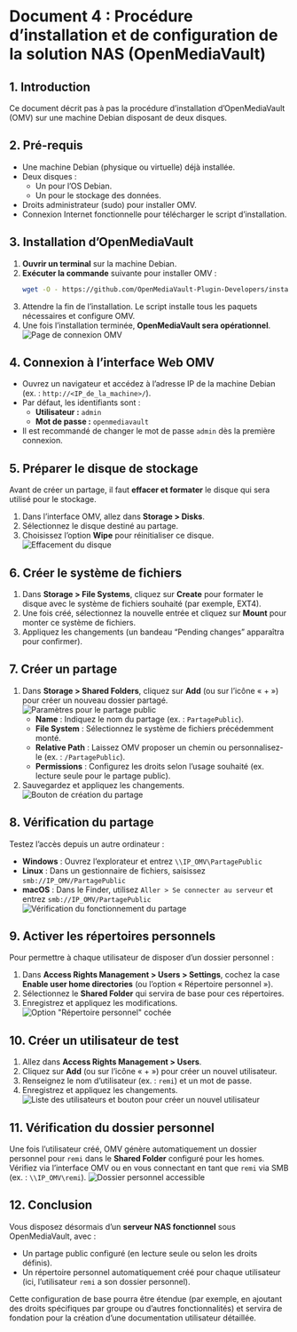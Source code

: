 # Document 4 : Procédure d’installation et de configuration de la solution NAS (OpenMediaVault)

## 1. Introduction
Ce document décrit pas à pas la procédure d’installation d’OpenMediaVault (OMV) sur une machine Debian disposant de deux disques.

## 2. Pré-requis
- Une machine Debian (physique ou virtuelle) déjà installée.
- Deux disques :
  - Un pour l’OS Debian.
  - Un pour le stockage des données.
- Droits administrateur (sudo) pour installer OMV.
- Connexion Internet fonctionnelle pour télécharger le script d’installation.

## 3. Installation d’OpenMediaVault
1. **Ouvrir un terminal** sur la machine Debian.
2. **Exécuter la commande** suivante pour installer OMV :
   ```bash
   wget -O - https://github.com/OpenMediaVault-Plugin-Developers/installScript/raw/master/install | sudo bash
   ```
3. Attendre la fin de l’installation. Le script installe tous les paquets nécessaires et configure OMV.
4. Une fois l’installation terminée, **OpenMediaVault sera opérationnel**.
   ![Page de connexion OMV](image2.png)

## 4. Connexion à l’interface Web OMV
- Ouvrez un navigateur et accédez à l’adresse IP de la machine Debian (ex. : `http://<IP_de_la_machine>/`).
- Par défaut, les identifiants sont :
  - **Utilisateur :** `admin`
  - **Mot de passe :** `openmediavault`
- Il est recommandé de changer le mot de passe `admin` dès la première connexion.

## 5. Préparer le disque de stockage
Avant de créer un partage, il faut **effacer et formater** le disque qui sera utilisé pour le stockage.
1. Dans l’interface OMV, allez dans **Storage > Disks**.
2. Sélectionnez le disque destiné au partage.
3. Choisissez l’option **Wipe** pour réinitialiser ce disque.
   ![Effacement du disque](image8.png)

## 6. Créer le système de fichiers
1. Dans **Storage > File Systems**, cliquez sur **Create** pour formater le disque avec le système de fichiers souhaité (par exemple, EXT4).
2. Une fois créé, sélectionnez la nouvelle entrée et cliquez sur **Mount** pour monter ce système de fichiers.
3. Appliquez les changements (un bandeau “Pending changes” apparaîtra pour confirmer).

## 7. Créer un partage
1. Dans **Storage > Shared Folders**, cliquez sur **Add** (ou sur l’icône « + ») pour créer un nouveau dossier partagé.
   ![Paramètres pour le partage public](image5.png)  
   - **Name** : Indiquez le nom du partage (ex. : `PartagePublic`).
   - **File System** : Sélectionnez le système de fichiers précédemment monté.
   - **Relative Path** : Laissez OMV proposer un chemin ou personnalisez-le (ex. : `/PartagePublic`).
   - **Permissions** : Configurez les droits selon l’usage souhaité (ex. lecture seule pour le partage public).
2. Sauvegardez et appliquez les changements.
   ![Bouton de création du partage](image1.png)
   

## 8. Vérification du partage
Testez l’accès depuis un autre ordinateur :
- **Windows** : Ouvrez l’explorateur et entrez `\\IP_OMV\PartagePublic`
- **Linux** : Dans un gestionnaire de fichiers, saisissez `smb://IP_OMV/PartagePublic`
- **macOS** : Dans le Finder, utilisez `Aller > Se connecter au serveur` et entrez `smb://IP_OMV/PartagePublic`
   ![Vérification du fonctionnement du partage](image6.png)

## 9. Activer les répertoires personnels
Pour permettre à chaque utilisateur de disposer d’un dossier personnel :
1. Dans **Access Rights Management > Users > Settings**, cochez la case **Enable user home directories** (ou l’option « Répertoire personnel »).
2. Sélectionnez le **Shared Folder** qui servira de base pour ces répertoires.
3. Enregistrez et appliquez les modifications.
   ![Option "Répertoire personnel" cochée](image4.png)

## 10. Créer un utilisateur de test
1. Allez dans **Access Rights Management > Users**.
2. Cliquez sur **Add** (ou sur l’icône « + ») pour créer un nouvel utilisateur.
3. Renseignez le nom d’utilisateur (ex. : `remi`) et un mot de passe.
4. Enregistrez et appliquez les changements.
   ![Liste des utilisateurs et bouton pour créer un nouvel utilisateur](image7.png)

## 11. Vérification du dossier personnel
Une fois l’utilisateur créé, OMV génère automatiquement un dossier personnel pour `remi` dans le **Shared Folder** configuré pour les homes.  
Vérifiez via l’interface OMV ou en vous connectant en tant que `remi` via SMB (ex. : `\\IP_OMV\remi`).
   ![Dossier personnel accessible](image9.png)

## 12. Conclusion
Vous disposez désormais d’un **serveur NAS fonctionnel** sous OpenMediaVault, avec :
- Un partage public configuré (en lecture seule ou selon les droits définis).
- Un répertoire personnel automatiquement créé pour chaque utilisateur (ici, l’utilisateur `remi` a son dossier personnel).

Cette configuration de base pourra être étendue (par exemple, en ajoutant des droits spécifiques par groupe ou d’autres fonctionnalités) et servira de fondation pour la création d’une documentation utilisateur détaillée.

